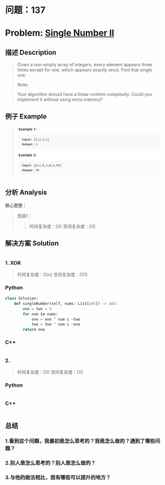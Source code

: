 
# 问题：137
# Problem: [Single Number II](https://leetcode.com/problems/single-number-ii/)

## 描述 Description
> Given a non-empty array of integers, every element appears three times except for one, which appears exactly once. Find that single one.

> Note:

> Your algorithm should have a linear runtime complexity. Could you implement it without using extra memory? 


## 例子 Example
 
> ![example1](../img/137.png)


## 分析 Analysis

核心思想：
> 思路1：
>> 时间复杂度：O()
>> 空间复杂度：O()


## 解决方案 Solution
```

```
### 1. XOR

> 时间复杂度：O(n)
> 空间复杂度：O(1)

### Python


```python
class Solution:
    def singleNumber(self, nums: List[int]) -> int:
        one = two = 0
        for num in nums:
            one = one ^ num & ~two
            two = two ^ num & ~one
        return one
```

### C++

```c++

```


### 2.

> 时间复杂度：O()
> 空间复杂度：O()

### Python


```python

```

### C++

```c++

```



## 总结

### 1.看到这个问题，我最初是怎么思考的？我是怎么做的？遇到了哪些问题？


### 2.别人是怎么思考的？别人是怎么做的？


### 3.与他的做法相比，我有哪些可以提升的地方？



```python

```
